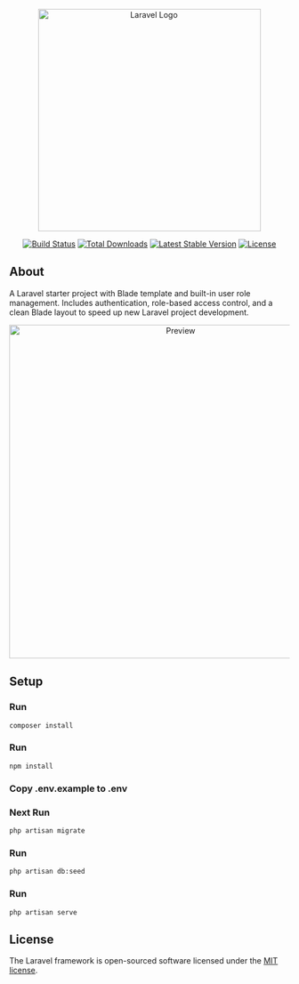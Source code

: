 <p align="center"><a href="https://laravel.com" target="_blank"><img src="https://raw.githubusercontent.com/laravel/art/master/logo-lockup/5%20SVG/2%20CMYK/1%20Full%20Color/laravel-logolockup-cmyk-red.svg" width="400" alt="Laravel Logo"></a></p>

<p align="center">
<a href="https://github.com/laravel/framework/actions"><img src="https://github.com/laravel/framework/workflows/tests/badge.svg" alt="Build Status"></a>
<a href="https://packagist.org/packages/laravel/framework"><img src="https://img.shields.io/packagist/dt/laravel/framework" alt="Total Downloads"></a>
<a href="https://packagist.org/packages/laravel/framework"><img src="https://img.shields.io/packagist/v/laravel/framework" alt="Latest Stable Version"></a>
<a href="https://packagist.org/packages/laravel/framework"><img src="https://img.shields.io/packagist/l/laravel/framework" alt="License"></a>
</p>

## About

A Laravel starter project with Blade template and built-in user role management. Includes authentication, role-based access control, and a clean Blade layout to speed up new Laravel project development.

<p align="center">
  <img src="https://raw.githubusercontent.com/USERNAME/REPOSITORY/BRANCH/public/preview.png" alt="Preview" width="600">
</p>

## Setup
### Run
```
composer install
```

### Run
```
npm install
```

### Copy .env.example to .env 

### Next Run 
```
php artisan migrate
```

### Run
```
php artisan db:seed
```

### Run
```
php artisan serve
```

## License

The Laravel framework is open-sourced software licensed under the [MIT license](https://opensource.org/licenses/MIT).
